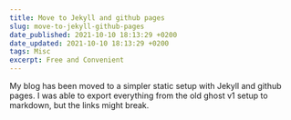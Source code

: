 ```yaml
---
title: Move to Jekyll and github pages
slug: move-to-jekyll-github-pages
date_published: 2021-10-10 18:13:29 +0200
date_updated: 2021-10-10 18:13:29 +0200
tags: Misc
excerpt: Free and Convenient
---
```


My blog has been moved to a simpler static setup with Jekyll and github pages.
I was able to export everything from the old ghost v1 setup to markdown, but the links might break.